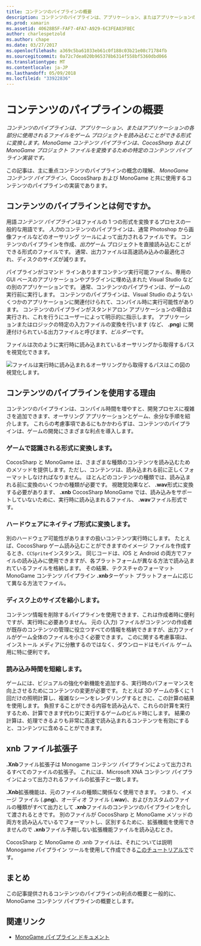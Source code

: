 ```yaml
---
title: コンテンツのパイプラインの概要
description: コンテンツのパイプラインは、アプリケーション、またはアプリケーションの各部分に使用されるファイルをゲーム プロジェクトを読み込むことができる形式に変換します。 MonoGame コンテンツ パイプラインは、CocosSharp および MonoGame プロジェクト ファイルを変換するための特定のコンテンツ パイプライン実装です。
ms.prod: xamarin
ms.assetid: 40628B5F-FAF7-4FA7-A929-6C3FEA83F8EC
author: charlespetzold
ms.author: chape
ms.date: 03/27/2017
ms.openlocfilehash: a369c5ba61033eb61c0f188c03b21e08c71784fb
ms.sourcegitcommit: 0a72c7dea020b965378b6314f558bf5360dbd066
ms.translationtype: MT
ms.contentlocale: ja-JP
ms.lasthandoff: 05/09/2018
ms.locfileid: "33922836"
---
```

# <a name="introduction-to-content-pipelines"></a>コンテンツのパイプラインの概要

_コンテンツのパイプラインは、アプリケーション、またはアプリケーションの各部分に使用されるファイルをゲーム プロジェクトを読み込むことができる形式に変換します。MonoGame コンテンツ パイプラインは、CocosSharp および MonoGame プロジェクト ファイルを変換するための特定のコンテンツ パイプライン実装です。_

この記事は、主に重点コンテンツのパイプラインの概念の理解、 *MonoGame コンテンツ パイプライン*、CocosSharp および MonoGame と共に使用するコンテンツのパイプラインの実装であります。


## <a name="what-is-a-content-pipeline"></a>コンテンツのパイプラインとは何ですか。

用語*コンテンツ パイプライン*はファイルの 1 つの形式を変換するプロセスの一般的な用語です。 *入力*のコンテンツのパイプラインは、通常 Photoshop から画像ファイルなどのオーサリング ツールによって出力されるファイルです。 コンテンツのパイプラインを作成、*出力*ゲーム プロジェクトを直接読み込むことができる形式のファイルです。 通常、出力ファイルは高速読み込みの最適化され、ディスクのサイズが減ります。

パイプラインがコマンド ラインありますコンテンツ実行可能ファイル、専用の GUI ベースのアプリケーションやプラグインに埋め込まれた Visual Studio などの別のアプリケーションです。 通常、コンテンツのパイプラインは、ゲームの実行前に実行します。 コンテンツのパイプラインは、Visual Studio のようないくつかのアプリケーションに関連付けられて、コンパイル時に実行可能性があります。 コンテンツのパイプラインがスタンドアロン アプリケーションの場合は実行され、これを行うにユーザーによって明示的に指示します。 アプリケーションまたはロジックの特定の入力ファイルの変換を行います (など、 **.png**) に関連付けられている出力ファイルと呼びます、*ビルダー*です。 

ファイルは次のように実行時に読み込まれているオーサリングから取得するパスを視覚化できます。

![](introduction-images/image1.png "ファイルは実行時に読み込まれるオーサリングから取得するパスはこの図の視覚化します。")

## <a name="why-use-a-content-pipeline"></a>コンテンツのパイプラインを使用する理由

コンテンツのパイプラインは、コンパイル時間を増やすと、開発プロセスに複雑さを追加できます、オーサリング アプリケーションとゲーム、余分な手順を紹介します。 これらの考慮事項であるにもかかわらずは、コンテンツのパイプラインは、ゲームの開発にさまざまな利点を導入します。


### <a name="converting-to-a-format-understood-by-the-game"></a>ゲームで認識される形式に変換します。

CocosSharp と MonoGame は、さまざまな種類のコンテンツを読み込むためのメソッドを提供します。ただし、コンテンツは、読み込まれる前に正しくフォーマットしなければなりません。 ほとんどのコンテンツの種類では、読み込まれる前に変換のいくつかの種類が必要です。 視聴覚効果など、 **.wav**形式に変換する必要があります、 **.xnb** CocosSharp MonoGame では、読み込みをサポートしていないために、実行時に読み込まれるファイル、 **.wav**ファイル形式です。


### <a name="converting-to-a-format-native-to-the-hardware"></a>ハードウェアにネイティブ形式に変換します。

別のハードウェア可能性がありますの扱いコンテンツ実行時にします。 たとえば、CocosSharp ゲーム読み込むことができますのイメージ ファイルを作成するとき、`CCSprite`インスタンス。 同じコードは、iOS と Android の両方でファイルの読み込みに使用できますが、各プラットフォームが異なる方法で読み込まれているファイルを格納します。 その結果、テクスチャのフォーマット MonoGame コンテンツ パイプライン **.xnb**ターゲット プラットフォームに応じて異なる方法でファイル。


### <a name="reducing-size-on-disk"></a>ディスク上のサイズを縮小します。 

コンテンツ情報を削除するパイプラインを使用できます、これは作成者時に便利ですが、実行時に必要ありません。 元の (入力) ファイルがコンテンツの作成者が既存のコンテンツの管理に役立つすべての情報を格納できますが、出力ファイルがゲーム全体のファイルを小さく必要できます。 このに関する考慮事項は、インストール メディアに分散するのではなく、ダウンロードはモバイル ゲーム用に特に便利です。


### <a name="reducing-load-time"></a>読み込み時間を短縮します。

ゲームには、ビジュアルの強化や新機能を追加する、実行時のパフォーマンスを向上させるためにコンテンツの変更が必要です。 たとえば 3D ゲームの多くに 1 回だけの照明計算し、複雑なシーンをレンダリングするときに、この計算の結果を使用します。 負担することができる内容を読み込んで、これらの計算を実行するため、計算できます代わりに実行するゲームのビルド時にします。 結果の計算は、処理できるよりも非常に高速で読み込まれるコンテンツを有効にすると、コンテンツに含めることができます。 


## <a name="xnb-file-extension"></a>xnb ファイル拡張子

**.Xnb**ファイル拡張子は Monogame コンテンツ パイプラインによって出力されるすべてのファイルの拡張子。 これには、Microsoft XNA コンテンツ パイプラインによって出力されるファイルの拡張子と一致します。

**.Xnb**拡張機能は、元のファイルの種類に関係なく使用できます。 つまり、イメージ ファイル (**.png**)、オーディオ ファイル (**.wav**)、およびカスタムのファイルの種類がすべて出力として **.xnb**ファイルのコンテンツのパイプラインを介して渡されるときです。 別のファイルが CocosSharp と MonoGame メソッドの両方を読み込んでいるでフォーマットし、区別するために、拡張機能を使用できませんので **.xnb**ファイル予期しない拡張機能ファイルを読み込むとき。

CocosSharp と MonoGame の .xnb ファイルは、それについては説明 Monogame パイプライン ツールを使用して作成できる[このチュートリアルで](~/graphics-games/cocossharp/content-pipeline/walkthrough.md)です。


## <a name="summary"></a>まとめ

この記事提供されるコンテンツのパイプラインの利点の概要と一般的に、MonoGame コンテンツ パイプラインの概要とします。

## <a name="related-links"></a>関連リンク

- [MonoGame パイプライン ドキュメント](http://www.monogame.net/documentation/?page=Pipeline)
